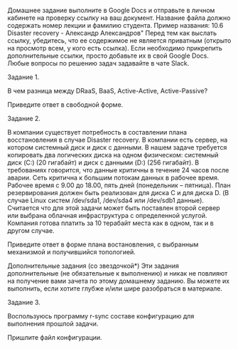 Домашнее задание выполните в Google Docs и отправьте в личном кабинете на проверку ссылку на ваш документ.
Название файла должно содержать номер лекции и фамилию студента. Пример названия: 10.6 Disaster recovery - Александр Александров"
Перед тем как выслать ссылку, убедитесь, что ее содержимое не является приватным (открыто на просмотр всем, у кого есть ссылка). Если необходимо прикрепить дополнительные ссылки, просто добавьте их в свой Google Docs.
Любые вопросы по решению задач задавайте в чате Slack.
 
Задание 1.

В чем разница между DRaaS, BaaS, Active-Active, Active-Passive?




Приведите ответ в свободной форме.

Задание 2.

В компании существует потребность в составлении плана восстановления в случае Disaster recovery. В компании есть сервер, на котором системный диск и диск с данными. В нашем задаче требуется копировать два логических диска на одном физическом: системный диск (C:) (20 гигабайт) и диск с данными (D:) (256 гигабайт). В требованиях говорится, что данные критичны в течение 24 часов после аварии. Сеть критична к большим потокам данных в рабочее время. Рабочее время с 9.00 до 18.00, пять дней (понедельник – пятница). План резервирования должен быть реализован для диска C и для диска D. (В случае Linux систем /dev/sda1, /dev/sda4 или /dev/sdb1 данные). Считается что для этой задачи может быть поставлен второй сервер или выбрана облачная инфраструктура с определенной услугой. Компания готова платить за 10 терабайт места как в одном, так и в другом случае.
 



Приведите ответ в форме плана востановления, с выбранным механизмой и получившийся топологией. 


Дополнительные задания (со звездочкой*)
Эти задания дополнительные (не обязательные к выполнению) и никак не повлияют на получение вами зачета по этому домашнему заданию. Вы можете их выполнить, если хотите глубже и/или шире разобраться в материале.
 

Задание 3.

Воспользуюсь программу r-sync составе конфигурацию для выполнения прошлой задачи.




Пришлите файл конфигурации.

